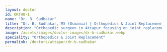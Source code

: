 ```yaml
---
layout: doctor
id: ORTHO-1
name: "Dr. B. Sudhakar"
title: "Dr. B. Sudhakar, MS (Osmania) | Orthopedics & Joint Replacement — Attapur, Hyderabad"
description: "Orthopedic surgeon in Attapur focusing on joint replacement, fracture & trauma care, sports injuries and arthritis management."
image: /assets/images/doctor-images/dr-b-sudhakar.webp
speciality: "Orthopedics & Joint Replacement"
permalink: /doctors/attapur/dr-b-sudhakar
---
```


